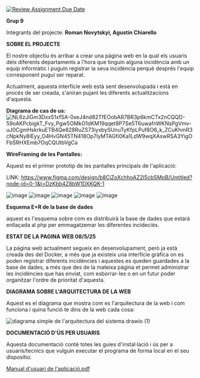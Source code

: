 [![Review Assignment Due Date](https://classroom.github.com/assets/deadline-readme-button-22041afd0340ce965d47ae6ef1cefeee28c7c493a6346c4f15d667ab976d596c.svg)](https://classroom.github.com/a/Oi3CGk0x)


**Grup 9**

Integrants del projecte: **Roman Novytskyi, Agustin Chiarello**

**SOBRE EL PROJECTE**

El nostre objectiu és arribar a crear una pàgina web en la qual els usuaris dels diferents departaments a l'hora que tinguin alguna incidència amb un equip informàtic i puguin registrar la seva incidència perquè després l'equip corresponent pugui ser reparat.


Actualment, aquesta interfície web està sent desenvolupada i està en procés de ser creada, s'aniran pujant les diferents actualitzacions d'aquesta.



**Diagrama de cas de us:** ![NL6zJiGm3Dxx51xfSA-0xeJ4nd82TfEOobAR7BR3p6kmCTx2nCQQD-59oAKPcbigkT_Fvy_Pgw5OMkO1dKM19qqet8P7Se5T6uwafnWKNsPgVmv-uJ0CgmHskrkuETB4Qe828RuZS73iyxbySUnuTyKfpLPuf8O6_k_ZCuKhmR3cNpkNy8IEyy_O4HvGN45TN418Op7lyMTAGfi0Ka1LdW9wqXAswRSA3YigOFbSRHXEmb7OqCQUtbVgCa](https://github.com/user-attachments/assets/5a309b2c-3687-4a06-93ce-a0ad092ddf88)


**WireFraming de les Pantalles:**

Aquest es el primer prototip de les pantalles principals de l'aplicació:

LINK: https://www.figma.com/design/b8CiZoXchhoAZ2I5cbSMpB/Untitled?node-id=0-1&t=DzKbb4Z8bW1DXKQK-1 



![image](https://github.com/user-attachments/assets/00d135d2-1fe4-406a-a18d-62eca0b96bcf)
![image](https://github.com/user-attachments/assets/b390a78d-ffff-4a86-ac1e-552d64451a86)
![image](https://github.com/user-attachments/assets/90358862-6dd9-4784-9551-e74783589a8f)
![image](https://github.com/user-attachments/assets/e196bcd2-00bc-460a-958d-28ba03da9fd5)
![image](https://github.com/user-attachments/assets/f82dc3ae-173f-4311-ab51-a6963188dcfa)



**Esquema E+R de la base de dades**

aquest es l'esquema sobre com es distribuirà la base de dades que estarà enllaçada al php per emmagatzemar les diferentes incideciès.




**ESTAT DE LA PAGINA WEB 08/5/25**

La pàgina web actualment segueix en desenvolupament, però ja està creada des del Docker, a més que ja existeix una interfície gràfica on es poden registrar diferents incidències i aquestes es queden guardades a la base de dades, a més que des de la mateixa pàgina et permet administrar les incidències que has enviat, com esborrar-les o en un futur poder organitzar l'ordre de prioritat d'aquesta.


**DIAGRAMA SOBRE L'ARQUITECTURA DE LA WEB**

Aquest es el diagrama que mostra com es l'arquitectura de la web i com funciona i quina funció te dins de la web cada cosa:


![diagrama simple de l'arquitectura del sistema drawio (1)](https://github.com/user-attachments/assets/0e59a44d-51ec-44e2-8539-3829dbb71b19)



**DOCUMENTACIÓ D'ÚS PER USUARIS**

Aquesta documentació conté totes les guies d'instal·lació i ús per a usuaris/tecnics que vulguin executar el programa de forma local en el seu dispositiu:


[Manual d'usuari de l'aplicació.pdf](https://github.com/user-attachments/files/20278817/Manual.d.usuari.de.l.aplicacio.pdf)


